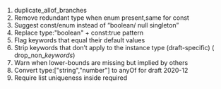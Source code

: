1. duplicate_allof_branches
2. Remove redundant type when enum present,same for const
3. Suggest const/enum instead of “boolean/ null singleton”
4. Replace type:"boolean" + const:true pattern
5. Flag keywords that equal their default values
6. Strip keywords that don’t apply to the instance type (draft-specific) (	drop_non_*_keywords_*)
7. Warn when lower-bounds are missing but implied by others
8. Convert type:["string","number"] to anyOf for draft 2020-12
9. Require list uniqueness inside required